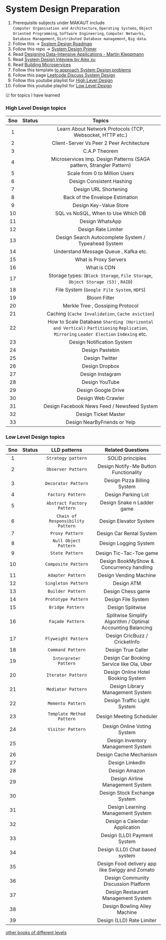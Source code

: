 # System Design Preparation

1. Prerequisite subjects under MAKAUT include </br>
    `Computer Organisation and Architecture`, `Operating Systems`, `Object Oriented Programming`, `Software Engineering`, `Computer Networks`, `Database Management`, `Distributed Database management`, `Big data`.
2. Follow this -> [System Design Roadmap](https://roadmap.sh/system-design)
3. Follow this repo -> [System Design Primer](https://github.com/donnemartin/system-design-primer)
4. Read [Designing Data-Intensive Applications - Martin Kleppmann](https://drive.google.com/file/d/16LnNNlZ_dHyYEKL9IrUaX4oSwg7WgnKv/view?usp=drive_link)
5. Read [System Design Inteview by Alex xu](https://drive.google.com/file/d/1ka3Vd5jk0zJVIlzlHGJ-4qfUhutPsMCp/view?usp=drive_link)
6. Read [Building Microservices](https://drive.google.com/file/d/1KznVYSWwxSm9yyeSQu2AD_eLNU7Jl1tx/view?usp=drive_link)
7. Follow this template [to approach System Design problems](https://leetcode.com/discuss/career/229177/My-System-Design-Template)
8. Follow this page [Leetcode Discuss System Design](https://leetcode.com/discuss/interview-question/system-design?currentPage=1&orderBy=hot&query=)
9. Follow this youtube playlist for [High Level Design](https://youtube.com/playlist?list=PL6W8uoQQ2c63W58rpNFDwdrBnq5G3EfT7)
10. Follow this youtube playlist for [Low Level Design](https://youtube.com/playlist?list=PL6W8uoQQ2c61X_9e6Net0WdYZidm7zooW)

&#x2611; for topics I have learned

### High Level Design topics

|Sno|Status|Topics|
|:--:|:--:|:--:|
|1|| Learn About Network Protocols (TCP, Websocket, HTTP etc.) |
|2|| Client-Server Vs Peer 2 Peer Architecture |
|3|| C.A.P Theorem |
|4|| Microservices Imp. Design Patterns (SAGA pattern, Strangler Pattern) |
|5|| Scale from 0 to Million Users |
|6|| Design Consistent Hashing |
|7|| Design URL Shortening |
|8|| Back of the Envelope Estimation |
|9|| Design Key-Value Store |
|10|| SQL vs NoSQL, When to Use Which DB |
|11|| Design WhatsApp |
|12|| Design Rate Limiter |
|13|| Design Search Autocomplete System / Typeahead System |
|14|| Understand Message Queue , Kafka etc. |
|15|| What is Proxy Servers |
|16|| What is CDN |
|17|| Storage types: (`Block Storage`, `File Storage`, `Object Storage (S3)` , `RAID`) |
|18|| File System (`Google File System`, `HDFS`) |
|19|| Bloom Filter |
|20|| Merkle Tree , Gossiping Protocol |
|21|| Caching (`Cache Invalidation`, `Cache eviction`) |
|22|| How to Scale Database `Sharding (Horizontal and Vertical)` `Partitioning` `Replication`, `Mirroring` `Leader Election` `Indexing` etc. |
|23|| Design Notification System |
|24|| Design Pastebin |
|25|| Design Twitter |
|26|| Design Dropbox |
|27|| Design Instagram |
|28|| Design YouTube |
|29|| Design Google Drive |
|30|| Design Web Crawler |
|31|| Design Facebook News Feed / Newsfeed System |
|32|| Design Ticket Master |
|33|| Design NearByFriends or Yelp |

### Low Level Design topics

| Sno | Status | LLD patterns | Related Questions |
|:--:|:--:|:--:|:--:|
|1 || `Strategy pattern` | SOLID principles |
|2 || `Observer Pattern` | Design Notify-Me Button Functionality |
|3 || `Decorator Pattern` | Design  Pizza Billing System |
|4 || `Factory Pattern` | Design  Parking Lot |
|5 || `Abstract Factory Pattern` | Design  Snake n Ladder game |
|6 || `Chain of Responsibility Pattern` | Design Elevator System |
|7 || `Proxy Pattern` | Design Car Rental System |
|8 || `Null Object Pattern` | Design Logging System |
|9 || `State Pattern` | Design Tic-Tac-Toe game |
|10|| `Composite Pattern` | Design BookMyShow & Concurrency handling |
|11|| `Adapter Pattern` | Design Vending Machine |
|12|| `Singleton Pattern` | Design ATM |
|13|| `Builder Pattern` | Design Chess game |
|14|| `Prototype Pattern` | Design File System |
|15|| `Bridge Pattern` | Design Splitwise |
|16|| `Façade Pattern` | Splitwise Simplify Algorithm / Optimal Accounting Balancing |
|17|| `Flyweight Pattern` | Design CricBuzz / CricketInfo |
|18|| `Command Pattern` | Design True Caller |
|19|| `Interpreter Pattern` | Design Car Booking Service like Ola, Uber |
|20|| `Iterator Pattern` | Design Online Hotel Booking System |
|21|| `Mediator Pattern` | Design Library Management System |
|22|| `Memento Pattern` | Design  Traffic Light System |
|23|| `Template Method Pattern` | Design Meeting Scheduler |
|24|| `Visitor Pattern` | Design Online Voting System |
|25|| | Design Inventory Management System |
|26|| | Design Cache Mechanism |
|27|| | Design LinkedIn |
|28|| | Design Amazon |
|29|| | Design Airline Management System |
|30|| | Design Stock Exchange System |
|31|| | Design Learning Management System |
|32|| | Design a Calendar Application |
|33|| | Design (LLD) Payment System |
|34|| | Design (LLD) Chat based system |
|35|| | Design Food delivery app like Swiggy and Zomato |
|36|| | Design Community Discussion Platform |
|37|| | Design Restaurant Management System |
|38|| | Design Bowling Alley Machine |
|39|| | Design (LLD) Rate Limiter |

[other books of different levels](https://drive.google.com/drive/folders/1E0HFZHb5DZbiVWJcAuPQ0ENPhSBoEk7b?usp=drive_link)